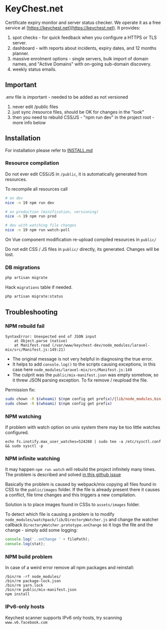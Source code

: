 # KeyChest.net

Certificate expiry monitor and server status checker. We operate it as a free service 
at [https://keychest.net](https://keychest.net). It provides:

1. spot checks - for quick feedback when you configure a HTTPS or TLS server.
2. dashboard - with reports about incidents, expiry dates, and 12 months planner.
3. massive enrolment options - single servers, bulk import of domain names, and "Active Domains" with on-going sub-domain discovery.
4. weekly status emails. 

## Important

.env file is important - needed to be added as not versioned

1. never edit /public files
2. just sync /resource files, should be OK for changes in the "look"
3. then you need to rebuild CSS/JS - "npm run dev" in the project root - more info below

## Installation

For installation please refer to [INSTALL.md]

[INSTALL.md]: https://github.com/EnigmaBridge/keychest/blob/master/INSTALL.md

### Resource compilation

Do not ever edit CSS/JS in `/public`, it is automatically generated
from resources. 

To recompile all resources call

```bash
# on dev
nice -n 19 npm run dev

# on production (minification, versioning)
nice -n 19 npm run prod

# dev with watching file changes
nice -n 19 npm run watch-poll
```

On Vue component modification re-upload compiled resources in `public/`

Do not edit CSS / JS files in `public/` directly, its generated. Changes will be lost.


### DB migrations

```bash
php artisan migrate
```

Hack `migrations` table if needed.

```bash
php artisan migrate:status
```


## Troubleshooting

### NPM rebuild fail

```
SyntaxError: Unexpected end of JSON input
    at Object.parse (native)
    at Manifest.read (/var/www/keychest-dev/node_modules/laravel-mix/src/Manifest.js:149:21)
```

 - The original message is not very helpful in diagnosing the true error. 
 - It helps to add `console.log()` to the scripts causing exceptions, in this case here `node_modules/laravel-mix/src/Manifest.js:149`
 - The culprit was the `public/mix-manifest.json` was empty somehow, so it threw JSON parsing exception. To fix remove / reupload the file.
 
Permission fix: 
 
```bash
sudo chown -R $(whoami) $(npm config get prefix)/{lib/node_modules,bin,share}
sudo chown -R $(whoami) $(npm config get prefix)
```

### NPM watching

If problem with watch option on unix system there may be too little watches configured.

```
echo fs.inotify.max_user_watches=524288 | sudo tee -a /etc/sysctl.conf && sudo sysctl -p
```

### NPM infinite watching

It may happen `npm run watch` will rebuild the project infinitely many times.
The problem is described and solved [in this github issue](https://github.com/JeffreyWay/laravel-mix/issues/228#issuecomment-284076792)

Basically the problem is caused by webpack/mix copying all files found
in CSS to the `public/images` folder. If the file is already present there it causes a conflict,
file time changes and this triggers a new compilation.

Solution is to place images found in CSSs to `assets/images` folder.

To detect which file is causing a problem is to modify 
`node_modules/watchpack/lib/DirectoryWatcher.js` and change the watcher 
callback `DirectoryWatcher.prototype.onChange` so it logs
the file and the change - simply add some logging:
    
```javascript
console.log('..onChange ' + filePath);
console.log(stat);
```

### NPM build problem

In case of a weird error remove all npm packages and reinstall:

```
/bin/rm -rf node_modules/
/bin/rm package-lock.json
/bin/rm yarn.lock
/bin/rm public/mix-manifest.json 
npm install
```

### IPv6-only hosts

Keychest scanner supports IPv6 only hosts, try scanning `www.v6.facebook.com`

